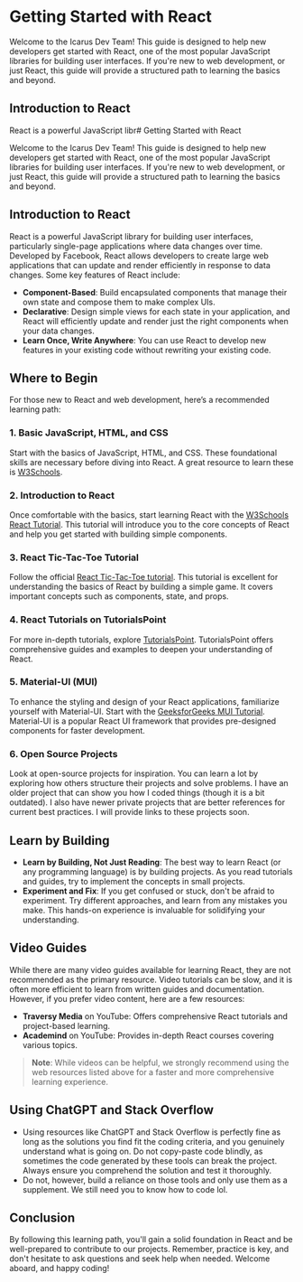 <!--- Disclaimer: This file was written mostly by ChatGPT, based on certain guidelines & goals --->
# Getting Started with React

Welcome to the Icarus Dev Team! This guide is designed to help new developers get started with React, one of the most popular JavaScript libraries for building user interfaces. If you're new to web development, or just React, this guide will provide a structured path to learning the basics and beyond.

## Introduction to React

React is a powerful JavaScript libr# Getting Started with React

Welcome to the Icarus Dev Team! This guide is designed to help new developers get started with React, one of the most popular JavaScript libraries for building user interfaces. If you're new to web development, or just React, this guide will provide a structured path to learning the basics and beyond.

## Introduction to React

React is a powerful JavaScript library for building user interfaces, particularly single-page applications where data changes over time. Developed by Facebook, React allows developers to create large web applications that can update and render efficiently in response to data changes. Some key features of React include:

- **Component-Based**: Build encapsulated components that manage their own state and compose them to make complex UIs.
- **Declarative**: Design simple views for each state in your application, and React will efficiently update and render just the right components when your data changes.
- **Learn Once, Write Anywhere**: You can use React to develop new features in your existing code without rewriting your existing code.
  
## Where to Begin

For those new to React and web development, here’s a recommended learning path:

### 1. Basic JavaScript, HTML, and CSS
Start with the basics of JavaScript, HTML, and CSS. These foundational skills are necessary before diving into React. A great resource to learn these is [W3Schools](https://www.w3schools.com/).

### 2. Introduction to React
Once comfortable with the basics, start learning React with the [W3Schools React Tutorial](https://www.w3schools.com/react/). This tutorial will introduce you to the core concepts of React and help you get started with building simple components.

### 3. React Tic-Tac-Toe Tutorial
Follow the official [React Tic-Tac-Toe tutorial](https://reactjs.org/tutorial/tutorial.html). This tutorial is excellent for understanding the basics of React by building a simple game. It covers important concepts such as components, state, and props.

### 4. React Tutorials on TutorialsPoint
For more in-depth tutorials, explore [TutorialsPoint](https://www.tutorialspoint.com/reactjs/index.htm). TutorialsPoint offers comprehensive guides and examples to deepen your understanding of React.

### 5. Material-UI (MUI)
To enhance the styling and design of your React applications, familiarize yourself with Material-UI. Start with the [GeeksforGeeks MUI Tutorial](https://www.geeksforgeeks.org/). Material-UI is a popular React UI framework that provides pre-designed components for faster development.

### 6. Open Source Projects
Look at open-source projects for inspiration. You can learn a lot by exploring how others structure their projects and solve problems. I have an older project that can show you how I coded things (though it is a bit outdated). I also have newer private projects that are better references for current best practices. I will provide links to these projects soon.

## Learn by Building

- **Learn by Building, Not Just Reading**: The best way to learn React (or any programming language) is by building projects. As you read tutorials and guides, try to implement the concepts in small projects.
- **Experiment and Fix**: If you get confused or stuck, don't be afraid to experiment. Try different approaches, and learn from any mistakes you make. This hands-on experience is invaluable for solidifying your understanding.

## Video Guides

While there are many video guides available for learning React, they are not recommended as the primary resource. Video tutorials can be slow, and it is often more efficient to learn from written guides and documentation. However, if you prefer video content, here are a few resources:

- **Traversy Media** on YouTube: Offers comprehensive React tutorials and project-based learning.
- **Academind** on YouTube: Provides in-depth React courses covering various topics.

> **Note**: While videos can be helpful, we strongly recommend using the web resources listed above for a faster and more comprehensive learning experience.

## Using ChatGPT and Stack Overflow
- Using resources like ChatGPT and Stack Overflow is perfectly fine as long as the solutions you find fit the coding criteria, and you genuinely understand what is going on. Do not copy-paste code blindly, as sometimes the code generated by these tools can break the project. Always ensure you comprehend the solution and test it thoroughly.
- Do not, however, build a reliance on those tools and only use them as a supplement. We still need you to know how to code lol.

## Conclusion

By following this learning path, you'll gain a solid foundation in React and be well-prepared to contribute to our projects. Remember, practice is key, and don't hesitate to ask questions and seek help when needed. Welcome aboard, and happy coding!
